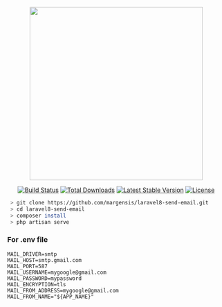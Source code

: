 <p align="center"><a href="https://laravel.com" target="_blank"><img src="https://raw.githubusercontent.com/laravel/art/master/logo-lockup/5%20SVG/2%20CMYK/1%20Full%20Color/laravel-logolockup-cmyk-red.svg" width="400"></a></p>

<p align="center">
<a href="https://travis-ci.org/laravel/framework"><img src="https://travis-ci.org/laravel/framework.svg" alt="Build Status"></a>
<a href="https://packagist.org/packages/laravel/framework"><img src="https://img.shields.io/packagist/dt/laravel/framework" alt="Total Downloads"></a>
<a href="https://packagist.org/packages/laravel/framework"><img src="https://img.shields.io/packagist/v/laravel/framework" alt="Latest Stable Version"></a>
<a href="https://packagist.org/packages/laravel/framework"><img src="https://img.shields.io/packagist/l/laravel/framework" alt="License"></a>
</p>

``` sh
 > git clone https://github.com/margensis/laravel8-send-email.git
 > cd laravel8-send-email
 > composer install
 > php artisan serve
```

### For .env file

```
MAIL_DRIVER=smtp
MAIL_HOST=smtp.gmail.com
MAIL_PORT=587
MAIL_USERNAME=mygoogle@gmail.com
MAIL_PASSWORD=mypassword
MAIL_ENCRYPTION=tls
MAIL_FROM_ADDRESS=mygoogle@gmail.com
MAIL_FROM_NAME="${APP_NAME}"
```

